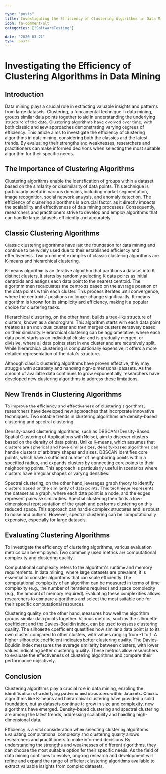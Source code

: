 ```yaml
---

type: "posts"
title: Investigating the Efficiency of Clustering Algorithms in Data Mining
icon: fa-comment-alt
categories: ["SoftwareTesting"]

date: "2020-03-24"
type: posts
---
```





# Investigating the Efficiency of Clustering Algorithms in Data Mining

## Introduction

Data mining plays a crucial role in extracting valuable insights and patterns from large datasets. Clustering, a fundamental technique in data mining, groups similar data points together to aid in understanding the underlying structure of the data. Clustering algorithms have evolved over time, with both classic and new approaches demonstrating varying degrees of efficiency. This article aims to investigate the efficiency of clustering algorithms in data mining, considering both the classics and the latest trends. By evaluating their strengths and weaknesses, researchers and practitioners can make informed decisions when selecting the most suitable algorithm for their specific needs.

## The Importance of Clustering Algorithms

Clustering algorithms enable the identification of groups within a dataset based on the similarity or dissimilarity of data points. This technique is particularly useful in various domains, including market segmentation, image recognition, social network analysis, and anomaly detection. The efficiency of clustering algorithms is a crucial factor, as it directly impacts the scalability and effectiveness of data mining processes. Consequently, researchers and practitioners strive to develop and employ algorithms that can handle large datasets efficiently and accurately.

## Classic Clustering Algorithms

Classic clustering algorithms have laid the foundation for data mining and continue to be widely used due to their established efficiency and effectiveness. Two prominent examples of classic clustering algorithms are K-means and hierarchical clustering.

K-means algorithm is an iterative algorithm that partitions a dataset into K distinct clusters. It starts by randomly selecting K data points as initial centroids and assigns each data point to the nearest centroid. The algorithm then recalculates the centroids based on the average position of the data points within each cluster. This process iterates until convergence, where the centroids' positions no longer change significantly. K-means algorithm is known for its simplicity and efficiency, making it a popular choice for clustering tasks.

Hierarchical clustering, on the other hand, builds a tree-like structure of clusters, known as a dendrogram. This algorithm starts with each data point treated as an individual cluster and then merges clusters iteratively based on their similarity. Hierarchical clustering can be agglomerative, where each data point starts as an individual cluster and is gradually merged, or divisive, where all data points start in one cluster and are recursively split. While hierarchical clustering is computationally expensive, it offers a more detailed representation of the data's structure.

Although classic clustering algorithms have proven effective, they may struggle with scalability and handling high-dimensional datasets. As the amount of available data continues to grow exponentially, researchers have developed new clustering algorithms to address these limitations.

## New Trends in Clustering Algorithms

To improve the efficiency and effectiveness of clustering algorithms, researchers have developed new approaches that incorporate innovative techniques. Two notable trends in clustering algorithms are density-based clustering and spectral clustering.

Density-based clustering algorithms, such as DBSCAN (Density-Based Spatial Clustering of Applications with Noise), aim to discover clusters based on the density of data points. Unlike K-means, which assumes that clusters are spherical and have similar sizes, density-based algorithms can handle clusters of arbitrary shapes and sizes. DBSCAN identifies core points, which have a sufficient number of neighboring points within a specified radius, and expands clusters by connecting core points to their neighboring points. This approach is particularly useful in scenarios where clusters have irregular shapes or varying densities.

Spectral clustering, on the other hand, leverages graph theory to identify clusters based on the similarity of data points. This technique represents the dataset as a graph, where each data point is a node, and the edges represent pairwise similarities. Spectral clustering then finds a low-dimensional representation of the graph and performs clustering on this reduced space. This approach can handle complex structures and is robust to noise and outliers. However, spectral clustering can be computationally expensive, especially for large datasets.

## Evaluating Clustering Algorithms

To investigate the efficiency of clustering algorithms, various evaluation metrics can be employed. Two commonly used metrics are computational complexity and clustering quality.

Computational complexity refers to the algorithm's runtime and memory requirements. In data mining, where large datasets are prevalent, it is essential to consider algorithms that can scale efficiently. The computational complexity of an algorithm can be measured in terms of time complexity (e.g., the number of iterations required) and space complexity (e.g., the amount of memory required). Evaluating these complexities allows researchers to compare algorithms and select the most suitable one for their specific computational resources.

Clustering quality, on the other hand, measures how well the algorithm groups similar data points together. Various metrics, such as the silhouette coefficient and the Davies-Bouldin index, can be used to assess clustering quality. The silhouette coefficient quantifies how similar a data point is to its own cluster compared to other clusters, with values ranging from -1 to 1. A higher silhouette coefficient indicates better clustering quality. The Davies-Bouldin index measures the average similarity between clusters, with lower values indicating better clustering quality. These metrics allow researchers to evaluate the effectiveness of clustering algorithms and compare their performance objectively.

## Conclusion

Clustering algorithms play a crucial role in data mining, enabling the identification of underlying patterns and structures within datasets. Classic algorithms like K-means and hierarchical clustering have provided a solid foundation, but as datasets continue to grow in size and complexity, new algorithms have emerged. Density-based clustering and spectral clustering are among the latest trends, addressing scalability and handling high-dimensional data.

Efficiency is a vital consideration when selecting clustering algorithms. Evaluating computational complexity and clustering quality allows researchers and practitioners to make informed decisions. By understanding the strengths and weaknesses of different algorithms, they can choose the most suitable option for their specific needs. As the field of data mining continues to evolve, ongoing research and development will refine and expand the range of efficient clustering algorithms available to extract valuable insights from complex datasets.